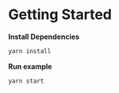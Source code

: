 # Getting Started

**Install Dependencies**

```bash
yarn install
```

**Run example**

```bash
yarn start
```
